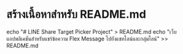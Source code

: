 # สร้างเนื้อหาสำหรับ README.md
echo "# LINE Share Target Picker Project" > README.md
echo "เว็บแอปพลิเคชันสำหรับแชร์ข้อความ Flex Message ไปยังแชทไลน์และกลุ่มไลน์" >> README.md
